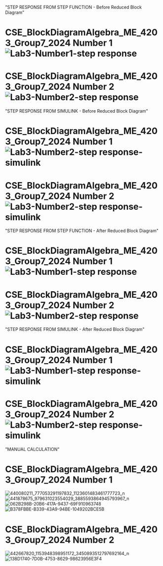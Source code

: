 "STEP RESPONSE FROM STEP FUNCTION - Before Reduced Block Diagram"
# CSE_BlockDiagramAlgebra_ME_4203_Group7_2024 Number 1![Lab3-Number1-step response](https://github.com/Dekudeks/CSE_BlockDiagramAlgebra_ME_4203_Group7_2024/assets/161009651/9b1a76f8-8a53-4478-9352-9a18fde77853)
# CSE_BlockDiagramAlgebra_ME_4203_Group7_2024 Number 2![Lab3-Number2-step response](https://github.com/Dekudeks/CSE_BlockDiagramAlgebra_ME_4203_Group7_2024/assets/160557228/db5cf9ed-f2c1-4742-b5ab-f701f34f3db0)

"STEP RESPONSE FROM SIMULINK - Before Reduced Block Diagram"
# CSE_BlockDiagramAlgebra_ME_4203_Group7_2024 Number 1![Lab3-Number2-step response-simulink](https://github.com/Dekudeks/CSE_BlockDiagramAlgebra_ME_4203_Group7_2024/assets/161009651/12c5457b-b30f-4b48-a44b-bb299b94c2a2)
# CSE_BlockDiagramAlgebra_ME_4203_Group7_2024 Number 2![Lab3-Number2-step response-simulink](https://github.com/Dekudeks/CSE_BlockDiagramAlgebra_ME_4203_Group7_2024/assets/160557228/396150c2-1f8b-4d66-97a3-2183362bfe9f)

"STEP RESPONSE FROM STEP FUNCTION - After Reduced Block Diagram"
# CSE_BlockDiagramAlgebra_ME_4203_Group7_2024 Number 1![Lab3-Number1-step response](https://github.com/Dekudeks/CSE_BlockDiagramAlgebra_ME_4203_Group7_2024/assets/161009651/9b1a76f8-8a53-4478-9352-9a18fde77853)
# CSE_BlockDiagramAlgebra_ME_4203_Group7_2024 Number 2![Lab3-Number2-step response](https://github.com/Dekudeks/CSE_BlockDiagramAlgebra_ME_4203_Group7_2024/assets/160557228/e34154c8-ffdf-4d34-a147-3cd77e886fbf)

"STEP RESPONSE FROM SIMULINK - After Reduced Block Diagram"
# CSE_BlockDiagramAlgebra_ME_4203_Group7_2024 Number 1![Lab3-Number1-step response-simulink](https://github.com/Dekudeks/CSE_BlockDiagramAlgebra_ME_4203_Group7_2024/assets/161009651/229425e5-1b09-43d8-abdd-440851663419)
# CSE_BlockDiagramAlgebra_ME_4203_Group7_2024 Number 2![Lab3-Number2-step response-simulink](https://github.com/Dekudeks/CSE_BlockDiagramAlgebra_ME_4203_Group7_2024/assets/160557228/8a21f68b-fcbb-4ed7-8b6c-49b16c14f5d3)

"MANUAL CALCULATION"
# CSE_BlockDiagramAlgebra_ME_4203_Group7_2024 Number 1 
![440080211_777053291197832_1123601483461777723_n](https://github.com/Dekudeks/CSE_BlockDiagramAlgebra_ME_4203_Group7_2024/assets/161302464/96f82985-d2f9-4763-b0b5-7538f552b308)
![441878675_979631023554029_3885593864945793967_n](https://github.com/Dekudeks/CSE_BlockDiagramAlgebra_ME_4203_Group7_2024/assets/161302464/c6d347c8-49e8-4e46-8df8-06a883d764c3)
![062B298B-20B6-417A-9437-69F910963748](https://github.com/Dekudeks/CSE_BlockDiagramAlgebra_ME_4203_Group7_2024/assets/159032350/5a7bb1e1-0166-4fa4-a497-bd222b2325cd)
![B378FBBE-B339-43A9-94BE-1049202BCE5B](https://github.com/Dekudeks/CSE_BlockDiagramAlgebra_ME_4203_Group7_2024/assets/159032350/7d38c5d1-c183-493d-8d37-905cbce88fff)

# CSE_BlockDiagramAlgebra_ME_4203_Group7_2024 Number 2 
![442667820_1153948398951172_3450893512797692164_n](https://github.com/Dekudeks/CSE_BlockDiagramAlgebra_ME_4203_Group7_2024/assets/161302464/b4511255-7725-488c-929a-08150366959c)
![138D1740-7D0B-4753-8629-98623956E3F4](https://github.com/Dekudeks/CSE_BlockDiagramAlgebra_ME_4203_Group7_2024/assets/159032350/aa6c751e-09e0-4023-abbe-46ab06fd45b3)





